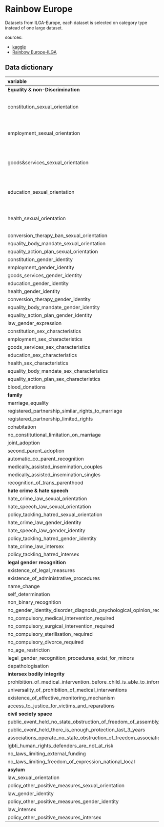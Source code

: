 
# Rainbow Europe

Datasets from ILGA-Europe, each dataset is selected on category type instead of 
one large dataset. 

sources:

- [kaggle](https://www.kaggle.com/code/jacekpardyak/homosexuality-and-religion-in-europe)
- [Rainbow Europe-ILGA](https://www.rainbow-europe.org/#0/8714/0)

## Data dictionary

| variable                                                                              | class | description                                    |     |
| :------------------------------------------------------------------------------------ | :---- | :--------------------------------------------- | :-- |
| **Equality & non-Discrimination**                                                     |       |                                                |     |
| constitution_sexual_orientation                                                       | char  | constitution equality & non discrimination     |     |
| employment_sexual_orientation                                                         | char  | employment equality & non discrimination       |     |
| goods&services_sexual_orientation                                                     | char  | goods & services equality & non discrimination |     |
| education_sexual_orientation                                                          | char  | education equality & non discrimination        |     |
| health_sexual_orientation                                                             | char  | health equality & non discrimination           |     |
| conversion_therapy_ban_sexual_orientation                                             | char  |                                                |     |
| equality_body_mandate_sexual_orientation                                              |       |                                                |     |
| equality_action_plan_sexual_orientation                                               |       |                                                |     |
| constitution_gender_identity                                                          |       |                                                |     |
| employment_gender_identity                                                            |       |                                                |     |
| goods_services_gender_identity                                                        |       |                                                |     |
| education_gender_identity                                                             |       |                                                |     |
| health_gender_identity                                                                |       |                                                |     |
| conversion_therapy_gender_identity                                                    |       |                                                |     |
| equality_body_mandate_gender_identity                                                 |       |                                                |     |
| equality_action_plan_gender_identity                                                  |       |                                                |     |
| law_gender_expression                                                                 |       |                                                |     |
| constitution_sex_characteristics                                                      |       |                                                |     |
| employment_sex_characteristics                                                        |       |                                                |     |
| goods_services_sex_characteristics                                                    |       |                                                |     |
| education_sex_characteristics                                                         |       |                                                |     |
| health_sex_characteristics                                                            |       |                                                |     |
| equality_body_mandate_sex_characteristics                                             |       |                                                |     |
| equality_action_plan_sex_characteristics                                              |       |                                                |     |
| blood_donations                                                                       |       |                                                |     |
| **family**                                                                            |       |                                                |     |
| marriage_equality                                                                     |       |                                                |     |
| registered_partnership_similar_rights_to_marriage                                     |       |                                                |     |
| registered_partnership_limited_rights                                                 |       |                                                |     |
| cohabitation                                                                          |       |                                                |     |
| no_constitutional_limitation_on_marriage                                              |       |                                                |     |
| joint_adoption                                                                        |       |                                                |     |
| second_parent_adoption                                                                |       |                                                |     |
| automatic_co_parent_recognition                                                       |       |                                                |     |
| medically_assisted_insemination_couples                                               |       |                                                |     |
| medically_assisted_insemination_singles                                               |       |                                                |     |
| recognition_of_trans_parenthood                                                       |       |                                                |     |
| **hate crime & hate speech**                                                          |       |                                                |     |
| hate_crime_law_sexual_orientation                                                     |       |                                                |     |
| hate_speech_law_sexual_orientation                                                    |       |                                                |     |
| policy_tackling_hatred_sexual_orientation                                             |       |                                                |     |
| hate_crime_law_gender_identity                                                        |       |                                                |     |
| hate_speech_law_gender_identity                                                       |       |                                                |     |
| policy_tackling_hatred_gender_identity                                                |       |                                                |     |
| hate_crime_law_intersex                                                               |       |                                                |     |
| policy_tackling_hatred_intersex                                                       |       |                                                |     |
| **legal gender recognition**                                                          |       |                                                |     |
| existence_of_legal_measures                                                           |       |                                                |     |
| existence_of_administrative_procedures                                                |       |                                                |     |
| name_change                                                                           |       |                                                |     |
| self_determination                                                                    |       |                                                |     |
| non_binary_recognition                                                                |       |                                                |     |
| no_gender_identity_disorder_diagnosis_psychological_opinion_required                  |       |                                                |     |
| no_compulsory_medical_intervention_required                                           |       |                                                |     |
| no_compulsory_surgical_intervention_required                                          |       |                                                |     |
| no_compulsory_sterilisation_required                                                  |       |                                                |     |
| no_compulsory_divorce_required                                                        |       |                                                |     |
| no_age_restriction                                                                    |       |                                                |     |
| legal_gender_recognition_procedures_exist_for_minors                                  |       |                                                |     |
| depathologisation                                                                     |       |                                                |     |
| **intersex bodily integrity**                                                         |       |                                                |     |
| prohibition_of_medical_intervention_before_child_is_able_to_informed_consent_intersex |       |                                                |     |
| universality_of_prohibition_of_medical_interventions                                  |       |                                                |     |
| existence_of_effective_monitoring_mechanism                                           |       |                                                |     |
| access_to_justice_for_victims_and_reparations                                         |       |                                                |     |
| **civil society space**                                                               |       |                                                |     |
| public_event_held_no_state_obstruction_of_freedom_of_assembly_3_years                 |       |                                                |     |
| public_event_held_there_is_enough_protection_last_3_years                             |       |                                                |     |
| associations_operate_no_state_obstruction_of_freedom_association_last_3_years         |       |                                                |     |
| lgbti_human_rights_defenders_are_not_at_risk                                          |       |                                                |     |
| no_laws_limiting_external_funding                                                     |       |                                                |     |
| no_laws_limiting_freedom_of_expression_national_local                                 |       |                                                |     |
| **asylum**                                                                            |       |                                                |     |
| law_sexual_orientation                                                                |       |                                                |     |
| policy_other_positive_measures_sexual_orientation                                     |       |                                                |     |
| law_gender_identity                                                                   |       |                                                |     |
| policy_other_positive_measures_gender_identity                                        |       |                                                |     |
| law_intersex                                                                          |       |                                                |     |
| policy_other_positive_measures_intersex                                               |       |                                                |     |